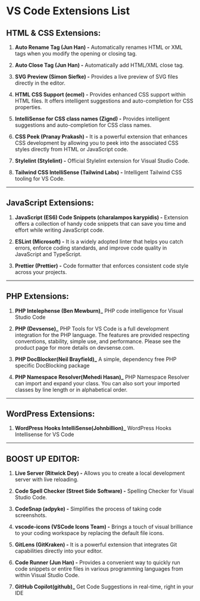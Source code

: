 # VS Code Extensions List

## HTML & CSS Extensions:

1. **Auto Rename Tag (Jun Han) -** Automatically renames HTML or XML tags when you modify the opening or closing tag.

2. **Auto Close Tag (Jun Han) -** Automatically add HTML/XML close tag.

3. **SVG Preview (Simon Siefke) -** Provides a live preview of SVG files directly in the editor.

4. **HTML CSS Support (ecmel) -** Provides enhanced CSS support within HTML files. It offers intelligent suggestions and auto-completion for CSS properties.

5. **IntelliSense for CSS class names (Zignd) -** Provides intelligent suggestions and auto-completion for CSS class names.

6. **CSS Peek (Pranay Prakash) -** It is a powerful extension that enhances CSS development by allowing you to peek into the associated CSS styles directly from HTML or JavaScript code.

7. **Stylelint (Stylelint) -** Official Stylelint extension for Visual Studio Code.

8. **Tailwind CSS IntelliSense (Tailwind Labs) -** Intelligent Tailwind CSS tooling for VS Code.

---

## JavaScript Extensions:

1. **JavaScript (ES6) Code Snippets (charalampos karypidis) -** Extension offers a collection of handy code snippets that can save you time and effort while writing JavaScript code.

2. **ESLint (Microsoft) -** It is a widely adopted linter that helps you catch errors, enforce coding standards, and improve code quality in JavaScript and TypeScript.

3. **Prettier (Prettier) -** Code formatter that enforces consistent code style across your projects.

---

## PHP Extensions:

1. **PHP Intelephense (Ben Mewburn)_** PHP code intelligence for Visual Studio Code

2. **PHP (Devsense)_** PHP Tools for VS Code is a full development integration for the PHP language. The features are provided respecting conventions, stability, simple use, and performance. Please see the product page for more details on devsense.com.

3. **PHP DocBlocker(Neil Brayfield)_** A simple, dependency free PHP specific DocBlocking package


4. **PHP Namespace Resolver(Mehedi Hasan)_** PHP Namespace Resolver can import and expand your class. You can also sort your imported classes by line length or in alphabetical order.

---

## WordPress Extensions:

1. **WordPress Hooks IntelliSense(Johnbillion)_** WordPress Hooks Intellisense for VS Code


---

## BOOST UP EDITOR:

1. **Live Server (Ritwick Dey) -** Allows you to create a local development server with live reloading.

2. **Code Spell Checker (Street Side Software) -** Spelling Checker for Visual Studio Code.

3. **CodeSnap (adpyke) -** Simplifies the process of taking code screenshots.

4. **vscode-icons (VSCode Icons Team) -** Brings a touch of visual brilliance to your coding workspace by replacing the default file icons.

5. **GitLens (GitKraken) -** It is a powerful extension that integrates Git capabilities directly into your editor.

6. **Code Runner (Jun Han) -** Provides a convenient way to quickly run code snippets or entire files in various programming languages from within Visual Studio Code.

7. **GitHub Copilot(github)_** Get Code Suggestions in real-time, right in your IDE

